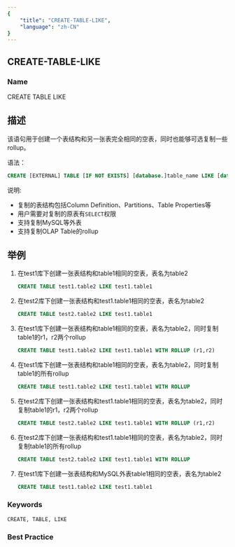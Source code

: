 ```yaml
---
{
    "title": "CREATE-TABLE-LIKE",
    "language": "zh-CN"
}
---
```


<!--
Licensed to the Apache Software Foundation (ASF) under one
or more contributor license agreements.  See the NOTICE file
distributed with this work for additional information
regarding copyright ownership.  The ASF licenses this file
to you under the Apache License, Version 2.0 (the
"License"); you may not use this file except in compliance
with the License.  You may obtain a copy of the License at

  http://www.apache.org/licenses/LICENSE-2.0

Unless required by applicable law or agreed to in writing,
software distributed under the License is distributed on an
"AS IS" BASIS, WITHOUT WARRANTIES OR CONDITIONS OF ANY
KIND, either express or implied.  See the License for the
specific language governing permissions and limitations
under the License.
-->

## CREATE-TABLE-LIKE

### Name

CREATE TABLE LIKE

## 描述

该语句用于创建一个表结构和另一张表完全相同的空表，同时也能够可选复制一些rollup。 

语法：

```sql
CREATE [EXTERNAL] TABLE [IF NOT EXISTS] [database.]table_name LIKE [database.]table_name [WITH ROLLUP (r1,r2,r3,...)]
```

说明: 

- 复制的表结构包括Column Definition、Partitions、Table Properties等 
- 用户需要对复制的原表有`SELECT`权限 
- 支持复制MySQL等外表 
- 支持复制OLAP Table的rollup

## 举例

1. 在test1库下创建一张表结构和table1相同的空表，表名为table2

    ```sql
    CREATE TABLE test1.table2 LIKE test1.table1
    ```

2. 在test2库下创建一张表结构和test1.table1相同的空表，表名为table2

    ```sql
    CREATE TABLE test2.table2 LIKE test1.table1
    ```

3. 在test1库下创建一张表结构和table1相同的空表，表名为table2，同时复制table1的r1，r2两个rollup

    ```sql
    CREATE TABLE test1.table2 LIKE test1.table1 WITH ROLLUP (r1,r2)
    ```

4. 在test1库下创建一张表结构和table1相同的空表，表名为table2，同时复制table1的所有rollup

    ```sql
    CREATE TABLE test1.table2 LIKE test1.table1 WITH ROLLUP
    ```

5. 在test2库下创建一张表结构和test1.table1相同的空表，表名为table2，同时复制table1的r1，r2两个rollup

    ```sql
    CREATE TABLE test2.table2 LIKE test1.table1 WITH ROLLUP (r1,r2)
    ```

6. 在test2库下创建一张表结构和test1.table1相同的空表，表名为table2，同时复制table1的所有rollup

    ```sql
    CREATE TABLE test2.table2 LIKE test1.table1 WITH ROLLUP
    ```

7. 在test1库下创建一张表结构和MySQL外表table1相同的空表，表名为table2

    ```sql
    CREATE TABLE test1.table2 LIKE test1.table1
    ```

### Keywords

    CREATE, TABLE, LIKE

### Best Practice

